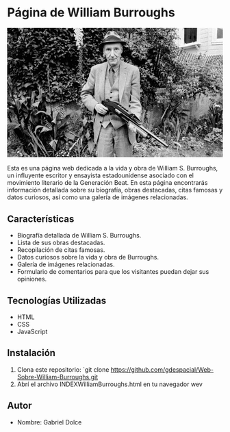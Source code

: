 # Página de William Burroughs

![William Burroughs](Burroughs2_1.jpg)

Esta es una página web dedicada a la vida y obra de William S. Burroughs, un influyente escritor y ensayista estadounidense asociado con el movimiento literario de la Generación Beat. En esta página encontrarás información detallada sobre su biografía, obras destacadas, citas famosas y datos curiosos, así como una galería de imágenes relacionadas.

## Características

- Biografía detallada de William S. Burroughs.
- Lista de sus obras destacadas.
- Recopilación de citas famosas.
- Datos curiosos sobre la vida y obra de Burroughs.
- Galería de imágenes relacionadas.
- Formulario de comentarios para que los visitantes puedan dejar sus opiniones.

## Tecnologías Utilizadas

- HTML
- CSS
- JavaScript

## Instalación

1. Clona este repositorio: `git clone https://github.com/gdespacial/Web-Sobre-William-Burroughs.git
2. Abrí el archivo INDEXWilliamBurroughs.html en tu navegador wev

## Autor

- Nombre: Gabriel Dolce
